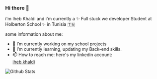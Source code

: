 ### Hi there 👋
i'm Iheb Khaldi and i'm currently a ✨ Full stuck we developer Student at Holberton School ✨ in Tunisia 🇹🇳

some information about me:

- 🔭 I’m currently working on my school projects
- 🌱 I’m currently learning, updating my Back-end skills.
- 📫 How to reach me: here's my linkedin account: <div class="LI-profile-badge"  data-version="v1" data-size="medium" data-locale="en_US" data-type="vertical" data-theme="dark" data-vanity="iheb-khaldi-a199b4193"><a class="LI-simple-link" href='https://tn.linkedin.com/in/iheb-khaldi-a199b4193?trk=profile-badge'>iheb khaldi</a></div>

![Github Stats](https://github-readme-stats.vercel.app/api?username=khaldi505&count_private=true&show_icons=true&include_all_commits=true)

